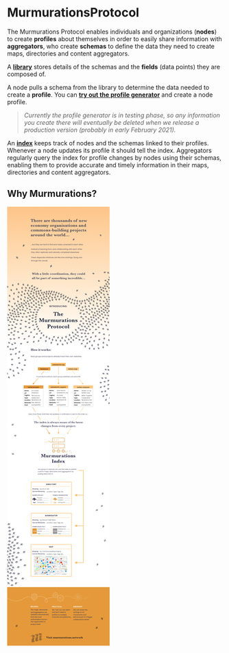 # MurmurationsProtocol

The Murmurations Protocol enables individuals and organizations (**nodes**) to create **profiles** about themselves in order to easily share information with **aggregators**, who create **schemas** to define the data they need to create maps, directories and content aggregators.

A [**library**](https://github.com/MurmurationsNetwork/MurmurationsLibrary) stores details of the schemas and the **fields** (data points) they are composed of.

A node pulls a schema from the library to determine the data needed to create a **profile**. You can [**try out the profile generator**](https://mpg.murmurations.tech) and create a node profile.

> _Currently the profile generator is in testing phase, so any information you create there will eventually be deleted when we release a production version (probably in early February 2021)._

An [**index**](https://github.com/MurmurationsNetwork/MurmurationsServices) keeps track of nodes and the schemas linked to their profiles. Whenever a node updates its profile it should tell the index. Aggregators regularly query the index for profile changes by nodes using their schemas, enabling them to provide accurate and timely information in their maps, directories and content aggregators.

## Why Murmurations?

![Murmurations Overview Infographic](murmurations_overview.png)
